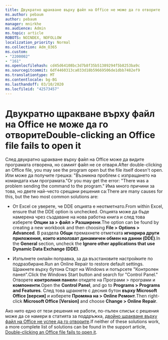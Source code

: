 ```yaml
---
title: Двукратно щракване върху файл на Office не може да го отворите
ms.author: pebaum
author: pebaum
manager: mnirkhe
ms.audience: Admin
ms.topic: article
ROBOTS: NOINDEX, NOFOLLOW
localization_priority: Normal
ms.collection: Adm_O365
ms.custom:
- "2200002"
- "161"
ms.openlocfilehash: cd45d64108bc3d7b8f35b51389294f5b8253ba9c
ms.sourcegitcommit: 6df4460313ca033d18b59669506de1dbb7482ef9
ms.translationtype: MT
ms.contentlocale: bg-BG
ms.lasthandoff: 03/10/2020
ms.locfileid: "42573457"
---
```

# <a name="double-clicking-an-office-file-fails-to-open-it"></a><span data-ttu-id="dd3e2-102">Двукратно щракване върху файл на Office не може да го отворите</span><span class="sxs-lookup"><span data-stu-id="dd3e2-102">Double-clicking an Office file fails to open it</span></span>

<span data-ttu-id="dd3e2-103">След двукратно щракване върху файл на Office може да видите програмата отворена, но самият файл не се отваря.</span><span class="sxs-lookup"><span data-stu-id="dd3e2-103">After double-clicking an Office file, you may see the program open but the file itself doesn't open.</span></span> <span data-ttu-id="dd3e2-104">Или може да получите грешка: "Възникна проблем с изпращането на командата към програмата."</span><span class="sxs-lookup"><span data-stu-id="dd3e2-104">Or you may get the error: "There was a problem sending the command to the program."</span></span> <span data-ttu-id="dd3e2-105">Има много причини за това, но двете най-често срещани решения са:</span><span class="sxs-lookup"><span data-stu-id="dd3e2-105">There are many causes for this, but the two most common solutions are:</span></span>

- <span data-ttu-id="dd3e2-106">От Excel се уверете, че DDE опцията е неотметнато.</span><span class="sxs-lookup"><span data-stu-id="dd3e2-106">From within Excel, ensure that the DDE option is unchecked.</span></span> <span data-ttu-id="dd3e2-107">Опцията може да бъде намерена чрез създаване на нова работна книга и след това изберете **Опции за > файл > Разширени**.</span><span class="sxs-lookup"><span data-stu-id="dd3e2-107">The option can be found by creating a new workbook and then choosing **File > Options > Advanced**.</span></span> <span data-ttu-id="dd3e2-108">В раздела **Общи** премахнете отметката **игнорира други приложения, които използват динамичен обмен на данни (DDE)**.</span><span class="sxs-lookup"><span data-stu-id="dd3e2-108">In the **General** section, uncheck the **Ignore other applications that use Dynamic Data Exchange (DDE)**.</span></span>

- <span data-ttu-id="dd3e2-109">Изпълнете онлайн поправка, за да възстановите настройките по подразбиране.</span><span class="sxs-lookup"><span data-stu-id="dd3e2-109">Run an Online Repair to restore default settings.</span></span> <span data-ttu-id="dd3e2-110">Щракнете върху бутона Старт на Windows и потърсете "Контролен панел".</span><span class="sxs-lookup"><span data-stu-id="dd3e2-110">Click the Windows Start button and search for "Control Panel."</span></span> <span data-ttu-id="dd3e2-111">Отворете **контролния панел**и отидете на Програми > програми и **компоненти**.</span><span class="sxs-lookup"><span data-stu-id="dd3e2-111">Open the **Control Panel**, and go to **Programs > Programs and Features**.</span></span> <span data-ttu-id="dd3e2-112">След това щракнете с десния бутон **върху Microsoft Office [версия]** и изберете **Промяна на > Online Ремонт**.</span><span class="sxs-lookup"><span data-stu-id="dd3e2-112">Then right-click **Microsoft Office [Version]** and choose **Change > Online Repair**.</span></span>

<span data-ttu-id="dd3e2-113">Ако нито едно от тези решения не работи, по-пълен списък с решения може да се намери в статията за поддръжка, [двойно щракване върху файл на Office не успее да го отворите](https://support.office.com/article/Double-clicking-an-Office-file-fails-to-open-it-1e9c0ad9-34c8-4440-a42e-d30186b29ed6).</span><span class="sxs-lookup"><span data-stu-id="dd3e2-113">If neither of these solutions work, a more complete list of solutions can be found in the support article, [Double-clicking an Office file fails to open it](https://support.office.com/article/Double-clicking-an-Office-file-fails-to-open-it-1e9c0ad9-34c8-4440-a42e-d30186b29ed6).</span></span>
